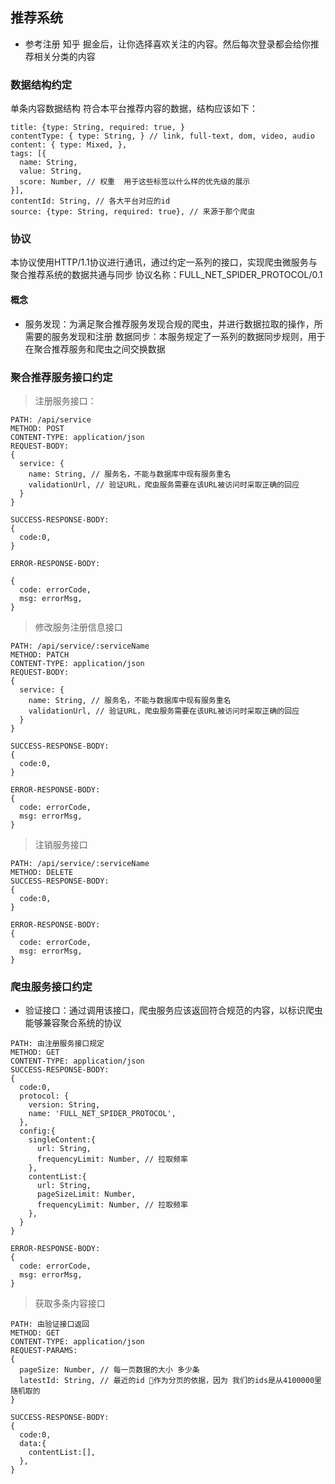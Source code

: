 ## 推荐系统

- 参考注册 知乎 掘金后，让你选择喜欢关注的内容。然后每次登录都会给你推荐相关分类的内容

### 数据结构约定

单条内容数据结构
符合本平台推荐内容的数据，结构应该如下：

```
title: {type: String, required: true, }
contentType: { type: String, } // link, full-text, dom, video, audio
content: { type: Mixed, }, 
tags: [{
  name: String,
  value: String,
  score: Number, // 权重  用于这些标签以什么样的优先级的展示
}],
contentId: String, // 各大平台对应的id 
source: {type: String, required: true}, // 来源于那个爬虫
```

### 协议

本协议使用HTTP/1.1协议进行通讯，通过约定一系列的接口，实现爬虫微服务与聚合推荐系统的数据共通与同步 协议名称：FULL_NET_SPIDER_PROTOCOL/0.1

#### 概念

- 服务发现：为满足聚合推荐服务发现合规的爬虫，并进行数据拉取的操作，所需要的服务发现和注册 数据同步：本服务规定了一系列的数据同步规则，用于在聚合推荐服务和爬虫之间交换数据

### 聚合推荐服务接口约定

> 注册服务接口：

```
PATH: /api/service
METHOD: POST
CONTENT-TYPE: application/json
REQUEST-BODY:
{
  service: {
    name: String, // 服务名，不能与数据库中现有服务重名
    validationUrl, // 验证URL，爬虫服务需要在该URL被访问时采取正确的回应
  }
}

SUCCESS-RESPONSE-BODY:
{
  code:0,
}

ERROR-RESPONSE-BODY:

{
  code: errorCode,
  msg: errorMsg,
}
```

> 修改服务注册信息接口

```
PATH: /api/service/:serviceName
METHOD: PATCH
CONTENT-TYPE: application/json
REQUEST-BODY:
{
  service: { 
    name: String, // 服务名，不能与数据库中现有服务重名
    validationUrl, // 验证URL，爬虫服务需要在该URL被访问时采取正确的回应
  }
}

SUCCESS-RESPONSE-BODY:
{
  code:0,
}

ERROR-RESPONSE-BODY:
{
  code: errorCode,
  msg: errorMsg,
}
```

> 注销服务接口

```
PATH: /api/service/:serviceName
METHOD: DELETE
SUCCESS-RESPONSE-BODY:
{
  code:0,
}

ERROR-RESPONSE-BODY:
{
  code: errorCode,
  msg: errorMsg,
}
```

### 爬虫服务接口约定

- 验证接口：通过调用该接口，爬虫服务应该返回符合规范的内容，以标识爬虫能够兼容聚合系统的协议

```
PATH: 由注册服务接口规定
METHOD: GET
CONTENT-TYPE: application/json
SUCCESS-RESPONSE-BODY:
{
  code:0,
  protocol: {
    version: String,
    name: 'FULL_NET_SPIDER_PROTOCOL',
  },
  config:{
    singleContent:{
      url: String,
      frequencyLimit: Number, // 拉取频率
    },
    contentList:{
      url: String,
      pageSizeLimit: Number,
      frequencyLimit: Number, // 拉取频率
    },
  }
}

ERROR-RESPONSE-BODY:
{
  code: errorCode,
  msg: errorMsg,
}
```

> 获取多条内容接口

```
PATH: 由验证接口返回
METHOD: GET
CONTENT-TYPE: application/json
REQUEST-PARAMS:
{
  pageSize: Number, // 每一页数据的大小 多少条
  latestId: String, // 最近的id 作为分页的依据，因为 我们的ids是从4100000里随机取的
}

SUCCESS-RESPONSE-BODY:
{
  code:0,
  data:{
    contentList:[],
  },
}
```